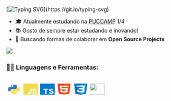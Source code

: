 [![Typing SVG](https://readme-typing-svg.herokuapp.com?font=Fira+Code&pause=1000&color=26A69A&vCenter=true&random=false&width=435&lines=Hi!+I'm+Jean+Yuki+Kimura;)](https://git.io/typing-svg)
- 🎓 Atualmente estudando na [PUCCAMP](https://www.puc-campinas.edu.br/#) 1/4
- 📚 Gosto de sempre estar estudando e inovando!
- 👀 Buscando formas de colaborar em **Open Source Projects**

</div>
<img height="180em" src="https://github-readme-stats.vercel.app/api?username=JeanYuki148&show_icons=true&theme=dark&include_all_commits=true&count_private=true"/>

<h3>👨‍💻 Linguagens e Ferramentas:</h3>

<div style="display: inline_block"><br>
  <img align="center" height="30" width="40" src="https://raw.githubusercontent.com/devicons/devicon/master/icons/python/python-original.svg">
  <img align="center" height="30" width="40" src="https://raw.githubusercontent.com/devicons/devicon/master/icons/javascript/javascript-plain.svg">
  <img align="center" height="30" width="40" src="https://raw.githubusercontent.com/devicons/devicon/master/icons/typescript/typescript-plain.svg">
  <img align="center" height="30" width="40" src="https://raw.githubusercontent.com/devicons/devicon/master/icons/html5/html5-original.svg">
  <img align="center" height="30" width="40" src="https://raw.githubusercontent.com/devicons/devicon/master/icons/css3/css3-original.svg">
  <img align="center" height="30" width="40" src="https://cdn.jsdelivr.net/gh/devicons/devicon@latest/icons/azuresqldatabase/azuresqldatabase-original.svg" />
          
          
  
</div>
